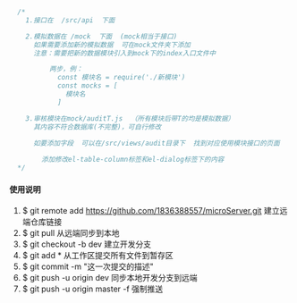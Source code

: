 ```js
  /*
    1.接口在  /src/api  下面

    2.模拟数据在 /mock  下面  (mock相当于接口)
      如果需要添加新的模拟数据  可在mock文件夹下添加
      注意：需要把新的数据模块引入到mock下的index入口文件中

          两步，例：
            const 模块名 = require('./新模块')
            const mocks = [
              模块名
            ]

    3.审核模块在mock/auditT.js  （所有模块后带T的均是模拟数据）
      其内容不符合数据库(不完整)，可自行修改

      如要添加字段  可以在/src/views/audit目录下  找到对应使用模块接口的页面  
        
        添加修改el-table-column标签和el-dialog标签下的内容
  */
```
#### 使用说明

1.  $ git remote add https://github.com/1836388557/microServer.git   建立远端仓库链接
2.  $ git pull    从远端同步到本地 
3.  $ git checkout -b dev    建立开发分支     
4.  $ git add *     从工作区提交所有文件到暂存区     
5.  $ git commit -m "这一次提交的描述"
6.  $ git push -u origin dev    同步本地开发分支到远端
7.  $ git push -u origin master -f 强制推送
